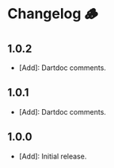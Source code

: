 # Changelog 🪵

## 1.0.2

- [Add]: Dartdoc comments.

## 1.0.1

- [Add]: Dartdoc comments.

## 1.0.0

- [Add]: Initial release.

